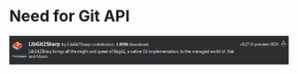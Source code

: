﻿# Need for Git API

<!-- Id: git-api  -->
<!-- Categories: Git  -->
<!-- Date: 20200328  -->

<!-- #header -->
<!-- #endheader -->

![01](01.png)


